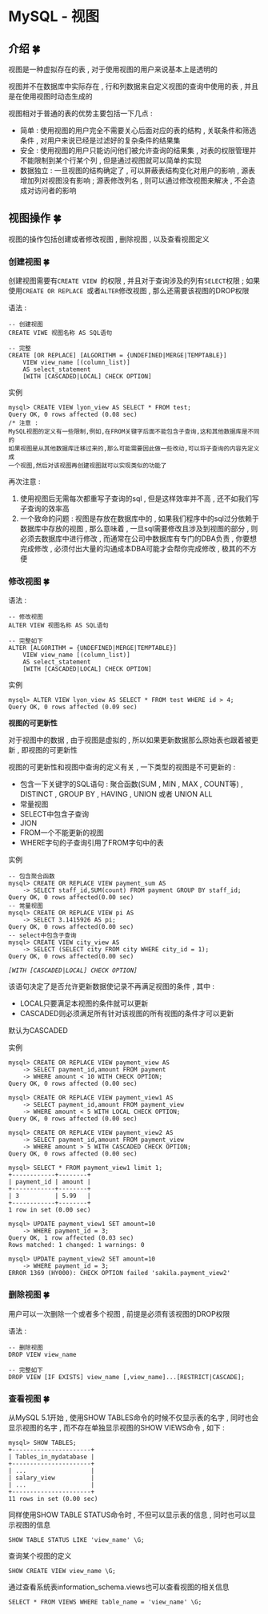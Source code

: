 # MySQL - 视图


<extoc></extoc>

## 介绍  🍀

视图是一种虚拟存在的表 , 对于使用视图的用户来说基本上是透明的 

视图并不在数据库中实际存在 , 行和列数据来自定义视图的查询中使用的表 , 并且是在使用视图时动态生成的

视图相对于普通的表的优势主要包括一下几点 : 

- 简单 : 使用视图的用户完全不需要关心后面对应的表的结构 , 关联条件和筛选条件 , 对用户来说已经是过滤好的复杂条件的结果集
- 安全 : 使用视图的用户只能访问他们被允许查询的结果集 , 对表的权限管理并不能限制到某个行某个列 , 但是通过视图就可以简单的实现
- 数据独立 : 一旦视图的结构确定了 , 可以屏蔽表结构变化对用户的影响 , 源表增加列对视图没有影响 ; 源表修改列名 , 则可以通过修改视图来解决 , 不会造成对访问者的影响 

## 视图操作  🍀

视图的操作包括创建或者修改视图 , 删除视图 , 以及查看视图定义

### 创建视图  🍀

创建视图需要有`CREATE VIEW `的权限 , 并且对于查询涉及的列有`SELECT`权限 ; 如果使用`CREATE OR REPLACE `或者`ALTER`修改视图 , 那么还需要该视图的DROP权限

语法 : 

```mysql
-- 创建视图
CREATE VIWE 视图名称 AS SQL语句

-- 完整
CREATE [OR REPLACE] [ALGORITHM = {UNDEFINED|MERGE|TEMPTABLE}]
	VIEW view_name [(column_list)]
	AS select_statement
	[WITH [CASCADED|LOCAL] CHECK OPTION]
```

实例

```mysql
mysql> CREATE VIEW lyon_view AS SELECT * FROM test;
Query OK, 0 rows affected (0.08 sec)
/* 注意 : 
MySQL视图的定义有一些限制,例如,在FROM关键字后面不能包含子查询,这和其他数据库是不同的
如果视图是从其他数据库迁移过来的,那么可能需要因此做一些改动,可以将子查询的内容先定义成
一个视图,然后对该视图再创建视图就可以实现类似的功能了
```

再次注意 : 

1. 使用视图后无需每次都重写子查询的sql , 但是这样效率并不高 , 还不如我们写子查询的效率高
2. 一个致命的问题 : 视图是存放在数据库中的 , 如果我们程序中的sql过分依赖于数据库中存放的视图 , 那么意味着 , 一旦sql需要修改且涉及到视图的部分 , 则必须去数据库中进行修改 , 而通常在公司中数据库有专门的DBA负责 , 你要想完成修改 , 必须付出大量的沟通成本DBA可能才会帮你完成修改 , 极其的不方便


### 修改视图  🍀

语法 : 

```mysql
-- 修改视图 
ALTER VIEW 视图名称 AS SQL语句

-- 完整如下
ALTER [ALGORITHM = {UNDEFINED|MERGE|TEMPTABLE}]
	VIEW view_name [(column_list)]
	AS select_statement
	[WITH [CASCADED|LOCAL] CHECK OPTION]
```

实例

```mysql
mysql> ALTER VIEW lyon_view AS SELECT * FROM test WHERE id > 4;
Query OK, 0 rows affected (0.09 sec)
```

**视图的可更新性**

对于视图中的数据 , 由于视图是虚拟的 , 所以如果更新数据那么原始表也跟着被更新 , 即视图的可更新性

视图的可更新性和视图中查询的定义有关 , 一下类型的视图是不可更新的 : 

- 包含一下关键字的SQL语句 : 聚合函数(SUM , MIN , MAX , COUNT等) , DISTINCT , GROUP BY , HAVING , UNION 或者 UNION ALL
- 常量视图
- SELECT中包含子查询
- JION
- FROM一个不能更新的视图
- WHERE字句的子查询引用了FROM字句中的表

实例

```mysql
-- 包含聚合函数
mysql> CREATE OR REPLACE VIEW payment_sum AS
	-> SELECT staff_id,SUM(count) FROM payment GROUP BY staff_id;
Query OK, 0 rows affected(0.00 sec)
-- 常量视图
mysql> CREATE OR REPLACE VIEW pi AS
	-> SELECT 3.1415926 AS pi;
Query OK, 0 rows affected(0.00 sec)
-- select中包含子查询
mysql> CREATE VIEW city_view AS
	-> SELECT (SELECT city FROM city WHERE city_id = 1);
Query OK, 0 rows affected(0.00 sec)
```

*`[WITH [CASCADED|LOCAL] CHECK OPTION]`*

该语句决定了是否允许更新数据使记录不再满足视图的条件 , 其中 : 

- LOCAL只要满足本视图的条件就可以更新
- CASCADED则必须满足所有针对该视图的所有视图的条件才可以更新

默认为CASCADED

实例

```mysql
mysql> CREATE OR REPLACE VIEW payment_view AS
	-> SELECT payment_id,amount FROM payment
	-> WHERE amount < 10 WITH CHECK OPTION;
Query OK, 0 rows affected (0.00 sec)

mysql> CREATE OR REPLACE VIEW payment_view1 AS
	-> SELECT payment_id,amount FROM payment_view
	-> WHERE amount < 5 WITH LOCAL CHECK OPTION;
Query OK, 0 rows affected (0.00 sec)

mysql> CREATE OR REPLACE VIEW payment_view2 AS
	-> SELECT payment_id,amount FROM payment_view
	-> WHERE amount > 5 WITH CASCADED CHECK OPTION;
Query OK, 0 rows affected (0.00 sec)

mysql> SELECT * FROM payment_view1 limit 1;
+------------+--------+
| payment_id | amount |
+------------+--------+
| 3          | 5.99   | 
+------------+--------+
1 row in set (0.00 sec)

mysql> UPDATE payment_view1 SET amount=10
	-> WHERE payment_id = 3;
Query OK, 1 row affected (0.03 sec)
Rows matched: 1 changed: 1 warnings: 0

mysql> UPDATE payment_view2 SET amount=10
	-> WHERE payment_id = 3;
ERROR 1369 (HY000): CHECK OPTION failed 'sakila.payment_view2'
```


### 删除视图  🍀

用户可以一次删除一个或者多个视图 , 前提是必须有该视图的DROP权限

语法 : 

```mysql
-- 删除视图
DROP VIEW view_name

-- 完整如下
DROP VIEW [IF EXISTS] view_name [,view_name]...[RESTRICT|CASCADE];
```


### 查看视图  🍀

从MySQL 5.1开始 , 使用SHOW TABLES命令的时候不仅显示表的名字 , 同时也会显示视图的名字 , 而不存在单独显示视图的SHOW VIEWS命令 , 如下 : 

```mysql
mysql> SHOW TABLES;
+----------------------+
| Tables_in_mydatabase |
+----------------------+
| ...                  |
| salary_view          |
| ...                  |
+----------------------+
11 rows in set (0.00 sec)
```

同样使用SHOW TABLE STATUS命令时 , 不但可以显示表的信息 , 同时也可以显示视图的信息

```mysql
SHOW TABLE STATUS LIKE 'view_name' \G;
```

查询某个视图的定义

```mysql
SHOW CREATE VIEW view_name \G;
```

通过查看系统表information_schema.views也可以查看视图的相关信息

```mysql
SELECT * FROM VIEWS WHERE table_name = 'view_name' \G;
```




